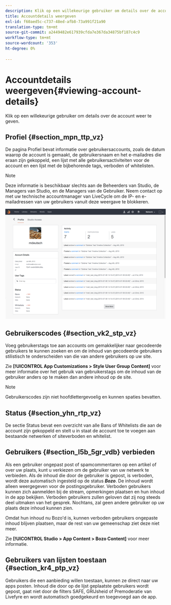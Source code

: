 ```yaml
---
description: Klik op een willekeurige gebruiker om details over de account weer te geven.
title: Accountdetails weergeven
exl-id: f60aed5c-c737-48ed-afb8-73a991f21a90
translation-type: tm+mt
source-git-commit: a2449482e617939cfda7e367da34875bf187c4c9
workflow-type: tm+mt
source-wordcount: '353'
ht-degree: 0%

---
```


# Accountdetails weergeven{#viewing-account-details}

Klik op een willekeurige gebruiker om details over de account weer te geven.

## Profiel {#section_mpn_ttp_vz}

De pagina Profiel bevat informatie over gebruikersaccounts, zoals de datum waarop de account is gemaakt, de gebruikersnaam en het e-mailadres die eraan zijn gekoppeld, een lijst met alle gebruikersactiviteiten voor de account en een lijst met de bijbehorende tags, verboden of whitelisten.

>[!NOTE]
>
>Deze informatie is beschikbaar slechts aan de Beheerders van Studio, de Managers van Studio, en de Managers van de Gebruiker. Neem contact op met uw technische accountmanager van LiveCycle om de IP- en e-mailadressen van uw gebruikers vanuit deze weergave te blokkeren.

![](assets/UsersProfile-1024x699.png)

## Gebruikerscodes {#section_vk2_stp_vz}

Voeg gebruikerstags toe aan accounts om gemakkelijker naar gecodeerde gebruikers te kunnen zoeken en om de inhoud van gecodeerde gebruikers stilistisch te onderscheiden van die van andere gebruikers op uw site.

Zie **[!UICONTROL App Customizations > Style User Group Content]** voor meer informatie over het gebruik van gebruikerstags om de inhoud van de gebruiker anders op te maken dan andere inhoud op de site.

>[!NOTE]
>
>Gebruikerscodes zijn niet hoofdlettergevoelig en kunnen spaties bevatten.

## Status {#section_yhn_rtp_vz}

De sectie Status bevat een overzicht van alle Bans of Whitelists die aan de account zijn gekoppeld en stelt u in staat de account toe te voegen aan bestaande netwerken of siteverboden en whitelist.

## Gebruikers {#section_l5b_5gr_vdb} verbieden

Als een gebruiker ongepast post of spamcommentaren op een artikel of over uw plaats, kunt u verkiezen om de gebruiker van uw netwerk te verbieden. Als de inhoud die door de gebruiker is gepost, is verboden, wordt deze automatisch ingesteld op de status ***Bozo***. De inhoud wordt alleen weergegeven voor de postingsgebruiker. Verboden gebruikers kunnen zich aanmelden bij de stream, opmerkingen plaatsen en hun inhoud in de app bekijken. Verboden gebruikers zullen geloven dat zij nog steeds deel uitmaken van het gesprek. Nochtans, zal geen andere gebruiker op uw plaats deze inhoud kunnen zien.

Omdat hun inhoud nu Bozo&#39;d is, kunnen verboden gebruikers ongepaste inhoud blijven plaatsen, maar de rest van uw gemeenschap ziet deze niet meer.

Zie **[!UICONTROL Studio > App Content > Bozo Content]** voor meer informatie.

## Gebruikers van lijsten toestaan {#section_kr4_ptp_vz}

Gebruikers die een aanbieding willen toestaan, kunnen ze direct naar uw apps posten. Inhoud die door op de lijst geplaatste gebruikers wordt gepost, gaat niet door de filters SAFE, GRIJsheid of Premoderatie van Livefyre en wordt automatisch goedgekeurd en toegevoegd aan de app.
